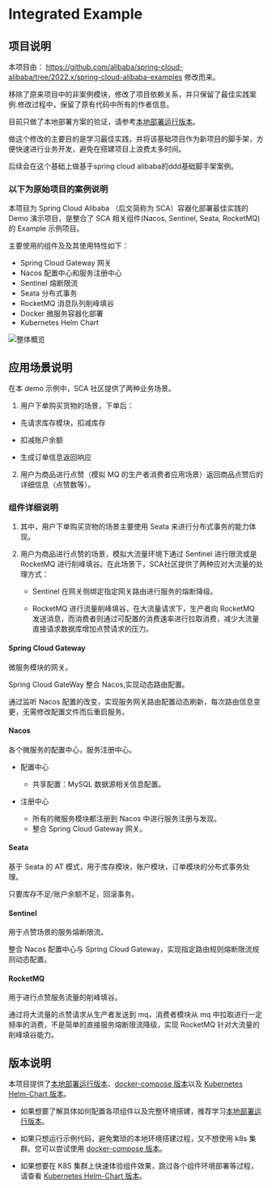 # Integrated Example

## 项目说明
本项目由： https://github.com/alibaba/spring-cloud-alibaba/tree/2022.x/spring-cloud-alibaba-examples 修改而来。

移除了原来项目中的非案例模块，修改了项目依赖关系，并只保留了最佳实践案例.修改过程中，保留了原有代码中所有的作者信息。

目前只做了本地部署方案的验证，请参考[本地部署运行版本](docs/zh/local-deployment-zh.md)。

做这个修改的主要目的是学习最佳实践，并将该基础项目作为新项目的脚手架，方便快速进行业务开发，避免在搭建项目上浪费太多时间。

后续会在这个基础上做基于spring cloud alibaba的ddd基础脚手架案例。

### 以下为原始项目的案例说明

本项目为 Spring Cloud Alibaba （后文简称为 SCA）容器化部署最佳实践的 Demo 演示项目，是整合了 SCA 相关组件(Nacos, Sentinel, Seata, RocketMQ)的 Example 示例项目。

主要使用的组件及及其使用特性如下：

- Spring Cloud Gateway 网关
- Nacos 配置中心和服务注册中心
- Sentinel 熔断限流
- Seata 分布式事务
- RocketMQ 消息队列削峰填谷
- Docker 微服务容器化部署
- Kubernetes Helm Chart 

![整体概览](https://my-img-1.oss-cn-hangzhou.aliyuncs.com/image-20220816004541921.png)

## 应用场景说明

在本 demo 示例中，SCA 社区提供了两种业务场景。

1) 用户下单购买货物的场景，下单后：

- 先请求库存模块，扣减库存

- 扣减账户余额

- 生成订单信息返回响应

2) 用户为商品进行点赞（模拟 MQ 的生产者消费者应用场景）返回商品点赞后的详细信息（点赞数等）。

### 组件详细说明

1) 其中，用户下单购买货物的场景主要使用 Seata 来进行分布式事务的能力体现。

2) 用户为商品进行点赞的场景，模拟大流量环境下通过 Sentinel 进行限流或是 RocketMQ 进行削峰填谷。在此场景下，SCA社区提供了两种应对大流量的处理方式：

   - Sentinel 在网关侧绑定指定网关路由进行服务的熔断降级。

   - RocketMQ 进行流量削峰填谷，在大流量请求下，生产者向 RocketMQ 发送消息，而消费者则通过可配置的消费速率进行拉取消费，减少大流量直接请求数据库增加点赞请求的压力。


#### Spring Cloud Gateway

微服务模块的网关。

Spring Cloud GateWay 整合 Nacos,实现动态路由配置。

通过监听 Nacos 配置的改变，实现服务网关路由配置动态刷新，每次路由信息变更，无需修改配置文件而后重启服务。

#### Nacos

各个微服务的配置中心，服务注册中心。

- 配置中心
  - 共享配置：MySQL 数据源相关信息配置。

- 注册中心
  - 所有的微服务模块都注册到 Nacos 中进行服务注册与发现。
  - 整合 Spring Cloud Gateway 网关。

#### Seata

基于 Seata 的 AT 模式，用于库存模块，账户模块，订单模块的分布式事务处理。

只要库存不足/账户余额不足，回滚事务。

#### Sentinel

用于点赞场景的服务熔断限流。

整合 Nacos 配置中心与 Spring Cloud Gateway，实现指定路由规则熔断限流规则动态配置。

#### RocketMQ

用于进行点赞服务流量的削峰填谷。

通过将大流量的点赞请求从生产者发送到 mq，消费者模块从 mq 中拉取进行一定频率的消费，不是简单的直接服务熔断限流降级，实现 RocketMQ 针对大流量的削峰填谷能力。

## 版本说明

本项目提供了[本地部署运行版本](local-deployment-zh.md)、[docker-compose 版本](docker-compose-deploy-zh.md)以及 [Kubernetes Helm-Chart 版本](kubernetes-deployment-zh.md)。

- 如果想要了解具体如何配置各项组件以及完整环境搭建，推荐学习[本地部署运行版本](local-deployment-zh.md)。

- 如果只想运行示例代码，避免繁琐的本地环境搭建过程，又不想使用 k8s 集群。您可以尝试使用 [docker-compose 版本](docker-compose-deploy-zh.md)。

- 如果想要在 K8S 集群上快速体验组件效果，跳过各个组件环境部署等过程，请查看 [Kubernetes Helm-Chart 版本](kubernetes-deployment-zh.md)。
